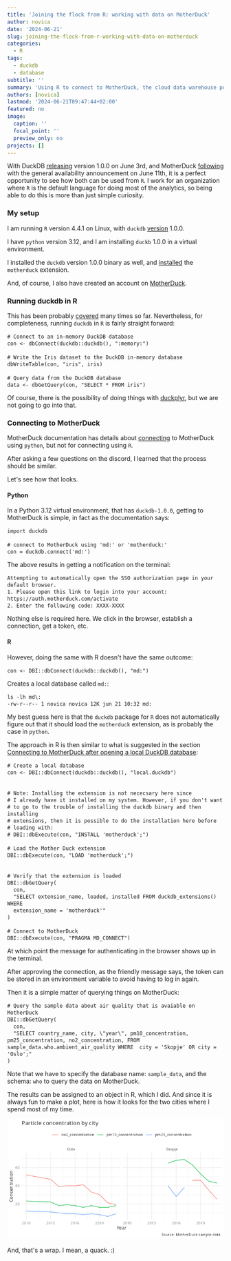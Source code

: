 ```yaml
---
title: 'Joining the flock from R: working with data on MotherDuck'
author: novica
date: '2024-06-21'
slug: joining-the-flock-from-r-working-with-data-on-motherduck
categories:
  - R
tags:
  - duckdb
  - database
subtitle: ''
summary: 'Using R to connect to MotherDuck, the cloud data warehouse powered by DuckDB.'
authors: [novica]
lastmod: '2024-06-21T09:47:44+02:00'
featured: no
image:
  caption: ''
  focal_point: ''
  preview_only: no
projects: []
---
```


With DuckDB [releasing](https://duckdb.org/2024/06/03/announcing-duckdb-100.html) 
version 1.0.0 on June 3rd, and MotherDuck [following](https://motherduck.com/blog/announcing-motherduck-general-availability-data-warehousing-with-duckdb/) with the general availability announcement on June 11th, it is a perfect 
opportunity to see how both can be used from `R`. I work for an organization where
`R` is the default language for doing most of the analytics, so being able to do
this is more than just simple curiosity. 

### My setup

I am running `R` version 4.4.1 on Linux, with `duckdb` [version](https://r.duckdb.org/) 1.0.0.

I have `python` version 3.12, and I am installing `duckb` 1.0.0 in a virtual environment.

I installed the `duckdb` version 1.0.0 binary as well, and [installed](https://duckdb.org/docs/extensions/overview.html) the `motherduck` extension.

And, of course, I also have created an account on [MotherDuck](https://motherduck.com/). 

### Running duckdb in R

This has been probably [covered](https://duckdb.org/docs/api/r) many times so
far. Nevertheless, for completeness, running `duckdb` in `R` is fairly straight 
forward:

```
# Connect to an in-memory DuckDB database
con <- dbConnect(duckdb::duckdb(), ":memory:")

# Write the Iris dataset to the DuckDB in-memory database
dbWriteTable(con, "iris", iris)

# Query data from the DuckDB database
data <- dbGetQuery(con, "SELECT * FROM iris")

```

Of course, there is the possibility of doing things with [duckplyr](https://duckdblabs.github.io/duckplyr/), but we are not going to go into that. 

### Connecting to MotherDuck

MotherDuck documentation has details about [connecting](https://motherduck.com/docs/getting-started/connect-query-from-python/installation-authentication) to MotherDuck using `python`, but not for connecting using `R`.

After asking a few questions on the discord, I learned that the process should be similar. 

Let's see how that looks.

#### Python

In a Python 3.12 virtual environment, that has `duckdb-1.0.0`, getting to 
MotherDuck is simple, in fact as the documentation says:

```
import duckdb

# connect to MotherDuck using 'md:' or 'motherduck:'
con = duckdb.connect('md:')
```

The above results in getting a notification on the terminal:

```
Attempting to automatically open the SSO authorization page in your default browser.
1. Please open this link to login into your account: https://auth.motherduck.com/activate
2. Enter the following code: XXXX-XXXX
```

Nothing else is required here. We click in the browser, establish a connection, get a token, etc.


#### R

However, doing the same with R doesn't have the same outcome:

```
con <- DBI::dbConnect(duckdb::duckdb(), "md:")
```

Creates a local database called `md:`:

```
ls -lh md\: 
-rw-r--r-- 1 novica novica 12K jun 21 10:32 md:
```

My best guess here is that the `duckdb` package for `R` does not automatically 
figure out that it should load the `motherduck` extension, as is probably the case
in `python`.

The approach in R is then similar to what is suggested in the section
[Connecting to MotherDuck after opening a local DuckDB database](https://motherduck.com/docs/getting-started/connect-query-from-python/installation-authentication#connecting-to-motherduck-after-opening-a-local-duckdb-database):

```
# Create a local database
con <- DBI::dbConnect(duckdb::duckdb(), "local.duckdb")


# Note: Installing the extension is not nececsary here since 
# I already have it installed on my system. However, if you don't want
# to go to the trouble of installing the duckdb binary and then installing
# extensions, then it is possible to do the installation here before
# loading with:
# DBI::dbExecute(con, "INSTALL 'motherduck';")

# Load the Mother Duck extension
DBI::dbExecute(con, "LOAD 'motherduck';")


# Verify that the extension is loaded
DBI::dbGetQuery(
  con,
  "SELECT extension_name, loaded, installed FROM duckdb_extensions() WHERE
  extension_name = 'motherduck'"
)

# Connect to MotherDuck
DBI::dbExecute(con, "PRAGMA MD_CONNECT")
```

At which point the message for authenticating in the browser shows up in the terminal.

After approving the connection, as the friendly message says, the token can be
stored in an environment variable to avoid having to log in again.

Then it is a simple matter of querying things on MotherDuck:

```
# Query the sample data about air quality that is avaiable on MotherDuck
DBI::dbGetQuery(
  con,
  "SELECT country_name, city, \"year\", pm10_concentration, pm25_concentration, no2_concentration, FROM sample_data.who.ambient_air_quality WHERE  city = 'Skopje' OR city = 'Oslo';"
)
```

Note that we have to specify the database name: `sample_data`, and the 
schema: `who` to query the data on MotherDuck.

The results can be assigned to an object in R, which I did. And since it is 
always fun to make a plot, here is how it looks for the two cities where I 
spend most of my time.

![Particle concentration plot](images/particles.png)

And, that's a wrap. I mean, a quack. :)